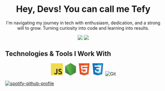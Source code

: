 <h1 align="center">Hey, Devs! You can call me Tefy</h1>
<p align="center">I'm navigating my journey in tech with enthusiasm, dedication, and a strong will to grow.  
Turning curiosity into code and learning into results.<p>

<p align="center">
  <img src="https://github-readme-stats.vercel.app/api?username=StefanyOst&theme=jolly&show_icons=true&hide_border=true&count_private=true" width="350"/>
  <img src="https://github-readme-stats.vercel.app/api/top-langs/?username=StefanyOst&theme=jolly&show_icons=true&hide_border=true&layout=compact" width="315"/>
</p>

<h2>Technologies & Tools I Work With</h2>

<p align="center">
  <img src="https://raw.githubusercontent.com/devicons/devicon/master/icons/javascript/javascript-original.svg" width="40" alt="JavaScript" />
  <img src="https://raw.githubusercontent.com/devicons/devicon/master/icons/nodejs/nodejs-original.svg" width="40" alt="Node.js" />
  <img src="https://raw.githubusercontent.com/devicons/devicon/master/icons/html5/html5-original.svg" width="40" alt="HTML5" />
  <img src="https://raw.githubusercontent.com/devicons/devicon/master/icons/css3/css3-original.svg" width="40" alt="CSS3" />
  <img src="https://cdn.jsdelivr.net/gh/devicons/devicon@latest/icons/git/git-original.svg" width="40" alt="Git"  />
          
</p>

[![spotify-github-profile](https://spotify-github-profile.kittinanx.com/api/view?uid=lh6mc2xorikyeirhmqim7ybxq&cover_image=true&theme=default&show_offline=false&background_color=121212&interchange=true&bar_color_cover=true)](https://spotify-github-profile.kittinanx.com/api/view?uid=lh6mc2xorikyeirhmqim7ybxq&redirect=true)
